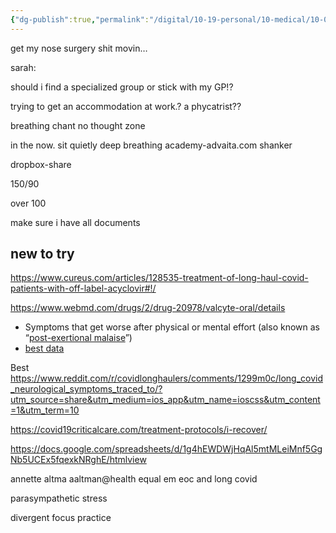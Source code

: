 ```yaml
---
{"dg-publish":true,"permalink":"/digital/10-19-personal/10-medical/10-02-long-covid/00-notes/","tags":["gardenEntry"],"noteIcon":""}
---
```



get my nose surgery shit movin…




sarah:

should i find a specialized group
or
stick with my GP!?

trying to get an accommodation at work.?
a phycatrist??


breathing
chant
no thought zone

in the now.
sit quietly
deep breathing
academy-advaita.com shanker

dropbox-share




150/90

over 100



make sure i have all documents




## new to try

<https://www.cureus.com/articles/128535-treatment-of-long-haul-covid-patients-with-off-label-acyclovir#!/>

<https://www.webmd.com/drugs/2/drug-20978/valcyte-oral/details>



-   Symptoms that get worse after physical or mental effort (also known as “[post-exertional malaise](https://www.cdc.gov/me-cfs/symptoms-diagnosis/symptoms.html)”)
- [best data](https://www.cdc.gov/me-cfs/index.html)


Best 
https://www.reddit.com/r/covidlonghaulers/comments/1299m0c/long_covid_neurological_symptoms_traced_to/?utm_source=share&utm_medium=ios_app&utm_name=ioscss&utm_content=1&utm_term=10


https://covid19criticalcare.com/treatment-protocols/i-recover/

https://docs.google.com/spreadsheets/d/1g4hEWDWjHqAl5mtMLeiMnf5GgNb5UCEx5fqexkNRghE/htmlview


annette altma
aaltman@health
equal em
eoc and long covid


parasympathetic stress


divergent focus
practice

